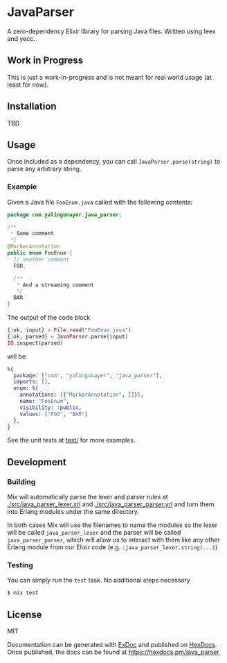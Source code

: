 # JavaParser
A zero-dependency Elixir library for parsing Java files. Written using leex and yecc.

## Work in Progress
This is just a work-in-progress and is not meant for real world usage (at least for now).

## Installation
TBD

## Usage
Once included as a dependency, you can call `JavaParser.parse(string)` to parse any arbitrary string.

### Example
Given a Java file `FooEnum.java` called with the following contents:

```java
package com.yalingunayer.java_parser;

/**
 * Some comment
 */
@MarkerAnnotation
public enum FooEnum {
  // another comment
  FOO,

  /**
   * And a streaming comment
   */
  BAR
}
```

The output of the code block

```elixir
{:ok, input} = File.read("FooEnum.java")
{:ok, parsed} = JavaParser.parse(input)
IO.inspect(parsed)
```

will be:

```elixir
%{
  package: ["com", "yalingunayer", "java_parser"],
  imports: [],
  enum: %{
    annotations: [{"MarkerAnnotation", []}],
    name: "FooEnum",
    visibility: :public,
    values: ["FOO", "BAR"]
  },
}
```

See the unit tests at [test/](./test/) for more examples.

## Development
### Building
Mix will automatically parse the lexer and parser rules at [./src/java_parser_lexer.xrl](./src/java_parser_lexer.xrl) and [./src/java_parser_parser.yrl](./src/java_parser_parser.yrl) and turn them into Erlang modules under the same directory.

In both cases Mix will use the filenames to name the modules so the lexer will be called `java_parser_lexer` and the parser will be called `java_parser_parser`, which will allow us to interact with them like any other Erlang module from our Elixir code (e.g. `:java_parser_lexer.string(...)`)

### Testing
You can simply run the `test` task. No additional steps necessary

```bash
$ mix test
```

## License
MIT

Documentation can be generated with [ExDoc](https://github.com/elixir-lang/ex_doc)
and published on [HexDocs](https://hexdocs.pm). Once published, the docs can
be found at <https://hexdocs.pm/java_parser>.

